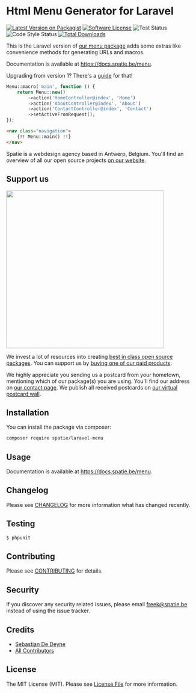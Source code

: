# Html Menu Generator for Laravel

[![Latest Version on Packagist](https://img.shields.io/packagist/v/spatie/laravel-menu.svg?style=flat-square)](https://packagist.org/packages/spatie/laravel-menu)
[![Software License](https://img.shields.io/badge/license-MIT-brightgreen.svg?style=flat-square)](LICENSE.md)
![Test Status](https://img.shields.io/github/workflow/status/spatie/laravel-menu/run-tests?label=tests)
![Code Style Status](https://img.shields.io/github/workflow/status/spatie/laravel-menu/Check%20&%20fix%20styling?label=code%20style)
[![Total Downloads](https://img.shields.io/packagist/dt/spatie/laravel-menu.svg?style=flat-square)](https://packagist.org/packages/spatie/laravel-menu)

This is the Laravel version of [our menu package](https://github.com/spatie/menu) adds some extras like convenience methods for generating URLs and macros.

Documentation is available at https://docs.spatie.be/menu.

Upgrading from version 1? There's a [guide](https://github.com/spatie/laravel-menu#upgrading-to-20) for that!

```php
Menu::macro('main', function () {
    return Menu::new()
        ->action('HomeController@index', 'Home')
        ->action('AboutController@index', 'About')
        ->action('ContactController@index', 'Contact')
        ->setActiveFromRequest();
});
```

```html
<nav class="navigation">
    {!! Menu::main() !!}
</nav>
```

Spatie is a webdesign agency based in Antwerp, Belgium. You'll find an overview of all our open source projects [on our website](https://spatie.be/opensource).

## Support us

[<img src="https://github-ads.s3.eu-central-1.amazonaws.com/laravel-menu.jpg?t=1" width="419px" />](https://spatie.be/github-ad-click/laravel-menu)

We invest a lot of resources into creating [best in class open source packages](https://spatie.be/open-source). You can support us by [buying one of our paid products](https://spatie.be/open-source/support-us).

We highly appreciate you sending us a postcard from your hometown, mentioning which of our package(s) you are using. You'll find our address on [our contact page](https://spatie.be/about-us). We publish all received postcards on [our virtual postcard wall](https://spatie.be/open-source/postcards).

## Installation

You can install the package via composer:

``` bash
composer require spatie/laravel-menu
```

## Usage

Documentation is available at https://docs.spatie.be/menu.

## Changelog

Please see [CHANGELOG](CHANGELOG.md) for more information what has changed recently.

## Testing

``` bash
$ phpunit
```

## Contributing

Please see [CONTRIBUTING](.github/CONTRIBUTING.md) for details.

## Security

If you discover any security related issues, please email freek@spatie.be instead of using the issue tracker.

## Credits

- [Sebastian De Deyne](https://github.com/sebastiandedeyne)
- [All Contributors](../../contributors)

## License

The MIT License (MIT). Please see [License File](LICENSE.md) for more information.

